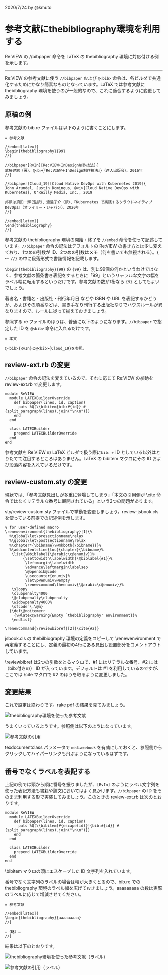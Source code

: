 2020/7/24 by @kmuto

# 参考文献にthebibliography環境を利用する

Re:VIEW の //bibpaper 命令を LaTeX の thebibliography 環境に対応付ける例を示します。

---

Re:VIEW の参考文献に使う `//bibpaper` および `@<bib>` 命令は、各ビルダで共通化するためにかなり簡素なものとなっています。LaTeX では参考文献に thebibliography 環境を使うのが一般的なので、これに適合するように変更してみましょう。

## 原稿の例

参考文献の bib.re ファイルは以下のように書くことにします。

```
= 参考文献

//embed[latex]{
\begin{thebibliography}{99}
//}

//bibpaper[RvIn][Re:VIEW+InDesign制作技法]{
武藤健志（著）、@<b>{『Re:VIEW＋InDesign制作技法』}（達人出版会）、2016年
//}

//bibpaper[Cloud_19][Cloud Native DevOps with Kubernetes 2019]{
John Arundel, Justin Domingus, @<i>{Cloud Native DevOps with Kubernetes}, O'Reilly Media, Inc., 2019

邦訳は須田一輝(監訳）、渡邉了介（訳）、『Kubernetes で実践するクラウドネイティブ DevOps』（オライリー・ジャパン）、2020年
//}

//embed[latex]{
\end{thebibliography}
//}
```

参考文献の thebibliography 環境の開始・終了を `//embed` 命令を使って記述しています。`//bibpaper` 命令の記法はデフォルトの Re:VIEW の書き方とは少し変えており、1つめの引数が ID、2つめの引数はメモ（何を書いても無視される）。`{` 〜 `//}` の中に段落形式で書誌情報を記載します。

`\begin{thebibliography}{99}` の `{99}` は、別に99個の何かというわけではなく、参考文献の箇条書き表記をするときに「99」というリテラルな文字の幅をラベル幅に転用するというだけです。参考文献の数が1桁なら `{9}` としてもよいでしょう。

著者名・書籍名・出版社・刊行年月日 などや ISBN や URL を表記するかどうか、およびその順番などは、書き手なり刊行する出版社なりでハウスルールが異なりますので、ルールに従って揃えておきましょう。

参照する re ファイルのほうは、普通に以下のようになります。`//bibpaper` で指定した ID を `@<bib>` 命令に入れるだけです。

```
= 本文

@<bib>{RvIn}と@<bib>{Cloud_19}を参照。
```

## review-ext.rb の変更

`//bibpaper` 命令の記法を変えているので、それに応じて Re:VIEW の挙動を review-ext.rb で変更します。

```
module ReVIEW
  module LATEXBuilderOverride
    def bibpaper(lines, id, caption)
      puts %Q(\\bibitem{bib:#{id}} #{split_paragraph(lines).join("\n\n")})
    end
  end

  class LATEXBuilder
    prepend LATEXBuilderOverride
  end
end
```

参考文献を Re:VIEW の LaTeX ビルダで扱う際に`bib:` + ID としている以外はとりたてて注目するところはありません。LaTeX の bibitem マクロにその ID および段落内容を入れているだけです。

## review-custom.sty の変更

現状では、「参考文献見出しが多重に登場してしまう」「本文の引用側が \cite 命令ではなくリテラルな番号に展開されている」という2つの問題があります。

sty/review-custom.sty ファイルで挙動を変更しましょう。review-jsbook.cls を使っている前提での記述例を示します。

```
% for user-defined macro
\renewenvironment{thebibliography}[1]{%
  %\global\let\presectionname\relax
  %\global\let\postsectionname\relax
  %\chapter*{\bibname}\@mkboth{\bibname}{}%
  %\addcontentsline{toc}{chapter}{\bibname}%
   \list{\@biblabel{\@arabic\c@enumiv}}%
        {\settowidth\labelwidth{\@biblabel{#1}}%
         \leftmargin\labelwidth
         \advance\leftmargin\labelsep
         \@openbib@code
         \usecounter{enumiv}%
         \let\p@enumiv\@empty
         \renewcommand\theenumiv{\@arabic\c@enumiv}}%
   \sloppy
   \clubpenalty4000
   \@clubpenalty\clubpenalty
   \widowpenalty4000%
   \sfcode`\.\@m}
  {\def\@noitemerr
    {\@latex@warning{Empty `thebibliography' environment}}%
   \endlist}

\renewcommand{\reviewbibref}[2]{\cite{#2}}
```

jsbook.cls の thebilbiography 環境の定義をコピーして \renewenvironment で再定義することにし、定義の最初の4行にある見出し設置部分をコメントアウトしています。

\reviewbibref は2つの引数をとるマクロで、#1 にはリテラルな番号、#2 には（bib:付きの） ID が入っています。デフォルトは #1 を利用しているのですが、ここでは \cite マクロで #2 のほうを取るように変更しました。

## 変更結果

これで設定は終わりです。rake pdf の結果を見てみましょう。

![thebibliography環境を使った参考文献](images/bib1.png)

うまくいっているようです。参照側は以下のようになっています。

![参考文献の引用](images/cite1.png)

texdocumentclass パラメータで `media=ebook` を有効にしておくと、参照側からクリックしてハイパーリンクも飛ぶようになっているはずです。

## 番号でなくラベルを表記する

上記の例では頭から順に番号を振りましたが、`[RvIn]` のようにラベル文字列を使った表記方法も書籍や論文においてはよく見かけます。`//bibpaper` の ID をそのまま利用する形で実装してみましょう。このときの review-ext.rb は次のとおりです。

```
module ReVIEW
  module LATEXBuilderOverride
    def bibpaper(lines, id, caption)
      puts %Q(\\bibitem[#{escape(id)}]{bib:#{id}} #{split_paragraph(lines).join("\n\n")})
    end
  end

  class LATEXBuilder
    prepend LATEXBuilderOverride
  end
end
```

\bibitem マクロの頭にエスケープした ID 文字列を入れています。

番号でなく文字列のラベルの場合は幅が大きくとるので、bib.re での thebibliography 環境のラベル幅を広げておきましょう。aaaaaaaaa の数は実際のラベルに応じて増減させてください。

```
= 参考文献

//embed[latex]{
\begin{thebibliography}{aaaaaaaaa}
//}

…（略）…
//}
```

結果は以下のとおりです。

![thebibliography環境を使った参考文献（ラベル）](images/bib2.png)

![参考文献の引用（ラベル）](images/cite2.png)
